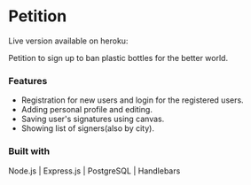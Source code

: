 # **Petition**

Live version available on heroku:


Petition to sign up to ban plastic bottles for the better world.

### Features
* Registration for new users and login for the registered users.
* Adding personal profile and editing.
* Saving user's signatures using canvas.
* Showing list of signers(also by city).

### Built with
Node.js | Express.js | PostgreSQL | Handlebars
